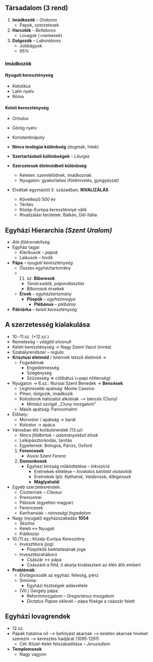 ## Társadalom (3 rend)
1. **Imádkozók** – *Oratores*
	- Papok, szerzetesek
2. **Harcolók** – *Bellatores*
	- Lovagok (=nemesek)
3. **Dolgozók** – *Laboratores*
	- Jobbágyok
	- 95%
### Imádkozók
#### Nyugati kereszténység
- *Katolikus*
- Latin nyelv
- Róma
#### Keleti kereszténység 
- *Ortodox*
- Görög nyelv
- Konstantinápoly

- **Nincs teológiai különbség** (dogmák, hitek)
- **Szertartásbeli különbségek** – *Liturgia*
- **Szerzetesek életmódbeli különbség**
	- Keleten: szemlélődnek, imádkoznak
	- Nyugaton: gyakorlatias (földmívelés, gyógyászat)

- Elváltak egymástól 5. században, **RIVALIZÁLÁS**
	- Következő 500 év
	- Térítés
	- Közép-Európa kereszténnyé válik
	- Rivalizálási területek: Balkán, Dél-Itália

## Egyházi Hierarchia *(Szent Uralom)*
- *Alá-fölérendeltség*
- Egyház tagjai
	- Klerikusok – *papok*
	- Laikusok – *hívők*
- **Pápa** – *nyugati kereszténység*
	- Összes egyháztartomány
	- 11. sz: **Bíborosok** 
		- *Tanácsadók, pápaválasztás*
		- Bíborosok érsekek
	- **Érsek** – *egyháztartomány*
		- **Püspök** – *egyházmegye*
			- **Plébánus** – *plébánia*
- **Pátriárka** – *keleti kereszténység*

## A szerzetesség kialakulása
- 10.-11.sz. (+12.sz.)
- Remeteség – *világtól elvonult*
- Keleti kereszténység -> Nagy Szent Vazul (minta)
- Szabályrendszer – *regula*
- **Krisztusi életmód** / Istennek tetsző életmód ->
	- Fogadalmak
		- Engedelmesség
		- Szegénység
		- Szüzesség => cölibátus (=papi nőtlenség)
- Nyugaton -> 6.sz.: Nursiai Szent Benedek -> **Bencések**
	- Leghíresebb apátság: Monte Cassino
	- Pihen, dolgozik, imádkozik
	- Kolostorok hálózatot alkotnak –> bencés (Cluny)
		- Mintául szolgál ,,Cluny mozgalom"
	- Másik apátság: Pannonhalmi
- Élőhely:
	- Monostor / apátság -> barát
	- Kolostor -> apáca
- Városban élö koldulórendek (13.sz)
	- *Nincs földbirtok – adományokból élnek*
	- Lelkipásztorkodás, tanítás
	- Egyetemek: Bologna, Párizs, Oxford
	1. **Ferencesek**
		- Assisi Szent Ferenc
	2. **Domonkosok**
		- Egyházi bíróság működtetése – *Inkvizíció*
			- Eretnekek elítélése – *hivatalos tanítást elutasítók*
			- Eretnekek (pl): *Katharok*, *Valdensek*, *Albigensek*
			- **Máglyahalál**
- Egyéb szerzetesrendek:
	- Ciszterciek – *Citeaux*
	- Premontrei
	- Pálosok (egyetlen magyar)
	- Ferencesek
	- Karthansiak – *némasági fogadalom*
- Nagy (nyugati) egyházszakadás **1054**
	- *Skizma*
	- Keleti <-> Nyugati
	- Kiátkozás
- 10./11.sz.: Közép-Európa Keresztény
	- Invesztitúra *(jog)*
		- Püspökök beiktatásának joga
	- Invesztitúraháború
		- Császár <-> pápa
		- Császáré a föld, ö akarja kiválasztani az élén álló embert
- **Problémák**:
	- Elvilágiosodik az egyház: feleség, pénz
	- Simónia:
		- Egyházi tisztségek adásvétele
	- (VII.) Gergely pápa:
		- Reformmozgalom – *Gregoriánus mozgalom*
		- *Dictatus Papae* oklevél – pápa fősége a császár felett

## Egyházi lovagrendek
- 12.sz.
- Pápák hatalma nő –> befolyást akarnak –> keleten akarnak híveket szerezni
	–> keresztes hadjárat (1095-1291)
	- Cél: Közel-Kelet felszabadítása – *Jeruzsálem*
- **Templomosok**
	- Nagy vagyon